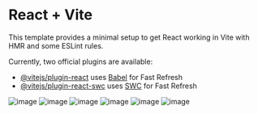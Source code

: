 # React + Vite

This template provides a minimal setup to get React working in Vite with HMR and some ESLint rules.

Currently, two official plugins are available:

- [@vitejs/plugin-react](https://github.com/vitejs/vite-plugin-react/blob/main/packages/plugin-react/README.md) uses [Babel](https://babeljs.io/) for Fast Refresh
- [@vitejs/plugin-react-swc](https://github.com/vitejs/vite-plugin-react-swc) uses [SWC](https://swc.rs/) for Fast Refresh

![image](https://github.com/user-attachments/assets/7087198d-70cd-495f-95fc-94c494318563)
![image](https://github.com/user-attachments/assets/e3e43a2c-c854-4744-a045-a4f00cca05fa)
![image](https://github.com/user-attachments/assets/1fd503c4-8ace-4e9e-b2be-61faf1db6200)
![image](https://github.com/user-attachments/assets/dd8a2d20-0d59-481b-9396-a1eaddb0ba6b)
![image](https://github.com/user-attachments/assets/cd251236-e3c5-450d-a941-e180ed4fc5d9)
![image](https://github.com/user-attachments/assets/aa7cbf83-84a7-4c94-b1b0-1e3439bb999c)





